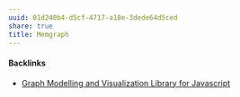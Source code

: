 ```yaml
---
uuid: 01d240b4-d5cf-4717-a10e-3dede64d5ced
share: true
title: Memgraph
---
```

#### Backlinks

* [Graph Modelling and Visualization Library for Javascript](/48645e30-ce58-41dd-9068-d5dabe4f14e2)